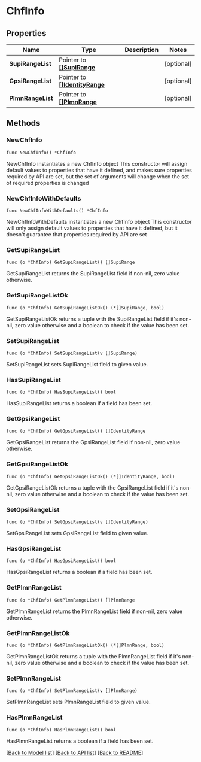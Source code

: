 # ChfInfo

## Properties

Name | Type | Description | Notes
------------ | ------------- | ------------- | -------------
**SupiRangeList** | Pointer to [**[]SupiRange**](SupiRange.md) |  | [optional] 
**GpsiRangeList** | Pointer to [**[]IdentityRange**](IdentityRange.md) |  | [optional] 
**PlmnRangeList** | Pointer to [**[]PlmnRange**](PlmnRange.md) |  | [optional] 

## Methods

### NewChfInfo

`func NewChfInfo() *ChfInfo`

NewChfInfo instantiates a new ChfInfo object
This constructor will assign default values to properties that have it defined,
and makes sure properties required by API are set, but the set of arguments
will change when the set of required properties is changed

### NewChfInfoWithDefaults

`func NewChfInfoWithDefaults() *ChfInfo`

NewChfInfoWithDefaults instantiates a new ChfInfo object
This constructor will only assign default values to properties that have it defined,
but it doesn't guarantee that properties required by API are set

### GetSupiRangeList

`func (o *ChfInfo) GetSupiRangeList() []SupiRange`

GetSupiRangeList returns the SupiRangeList field if non-nil, zero value otherwise.

### GetSupiRangeListOk

`func (o *ChfInfo) GetSupiRangeListOk() (*[]SupiRange, bool)`

GetSupiRangeListOk returns a tuple with the SupiRangeList field if it's non-nil, zero value otherwise
and a boolean to check if the value has been set.

### SetSupiRangeList

`func (o *ChfInfo) SetSupiRangeList(v []SupiRange)`

SetSupiRangeList sets SupiRangeList field to given value.

### HasSupiRangeList

`func (o *ChfInfo) HasSupiRangeList() bool`

HasSupiRangeList returns a boolean if a field has been set.

### GetGpsiRangeList

`func (o *ChfInfo) GetGpsiRangeList() []IdentityRange`

GetGpsiRangeList returns the GpsiRangeList field if non-nil, zero value otherwise.

### GetGpsiRangeListOk

`func (o *ChfInfo) GetGpsiRangeListOk() (*[]IdentityRange, bool)`

GetGpsiRangeListOk returns a tuple with the GpsiRangeList field if it's non-nil, zero value otherwise
and a boolean to check if the value has been set.

### SetGpsiRangeList

`func (o *ChfInfo) SetGpsiRangeList(v []IdentityRange)`

SetGpsiRangeList sets GpsiRangeList field to given value.

### HasGpsiRangeList

`func (o *ChfInfo) HasGpsiRangeList() bool`

HasGpsiRangeList returns a boolean if a field has been set.

### GetPlmnRangeList

`func (o *ChfInfo) GetPlmnRangeList() []PlmnRange`

GetPlmnRangeList returns the PlmnRangeList field if non-nil, zero value otherwise.

### GetPlmnRangeListOk

`func (o *ChfInfo) GetPlmnRangeListOk() (*[]PlmnRange, bool)`

GetPlmnRangeListOk returns a tuple with the PlmnRangeList field if it's non-nil, zero value otherwise
and a boolean to check if the value has been set.

### SetPlmnRangeList

`func (o *ChfInfo) SetPlmnRangeList(v []PlmnRange)`

SetPlmnRangeList sets PlmnRangeList field to given value.

### HasPlmnRangeList

`func (o *ChfInfo) HasPlmnRangeList() bool`

HasPlmnRangeList returns a boolean if a field has been set.


[[Back to Model list]](../README.md#documentation-for-models) [[Back to API list]](../README.md#documentation-for-api-endpoints) [[Back to README]](../README.md)


